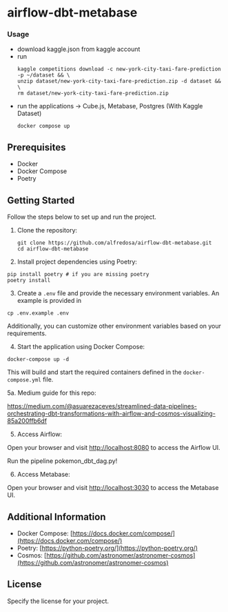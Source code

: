 # airflow-dbt-metabase

### Usage

- download kaggle.json from kaggle account
- run
    ```shell
    kaggle competitions download -c new-york-city-taxi-fare-prediction -p ~/dataset && \
    unzip dataset/new-york-city-taxi-fare-prediction.zip -d dataset && \
    rm dataset/new-york-city-taxi-fare-prediction.zip
    ```
- run the applications -> Cube.js, Metabase, Postgres (With Kaggle Dataset)
    ```shell
    docker compose up
    ```

## Prerequisites

- Docker
- Docker Compose
- Poetry

## Getting Started

Follow the steps below to set up and run the project.

1. Clone the repository:

   ```shell
   git clone https://github.com/alfredosa/airflow-dbt-metabase.git
   cd airflow-dbt-metabase
   ```

2. Install project dependencies using Poetry:

  ```shell
  pip install poetry # if you are missing poetry
  poetry install
  ```

3. Create a `.env` file and provide the necessary environment variables. An example is provided in

  ```shell
  cp .env.example .env
  ```

Additionally, you can customize other environment variables based on your requirements.

4. Start the application using Docker Compose:

  ```shell
  docker-compose up -d
  ```
This will build and start the required containers defined in the `docker-compose.yml` file.

5a. Medium guide for this repo:

https://medium.com/@asuarezaceves/streamlined-data-pipelines-orchestrating-dbt-transformations-with-airflow-and-cosmos-visualizing-85a200ffb6df

5. Access Airflow:

Open your browser and visit [http://localhost:8080](http://localhost:8080) to access the Airflow UI.

Run the pipeline pokemon_dbt_dag.py!

6. Access Metabase:

Open your browser and visit [http://localhost:3030](http://localhost:3000) to access the Metabase UI.



## Additional Information

- Docker Compose: [https://docs.docker.com/compose/](https://docs.docker.com/compose/)
- Poetry: [https://python-poetry.org/](https://python-poetry.org/)
- Cosmos: [https://github.com/astronomer/astronomer-cosmos](https://github.com/astronomer/astronomer-cosmos)
## License

Specify the license for your project.
